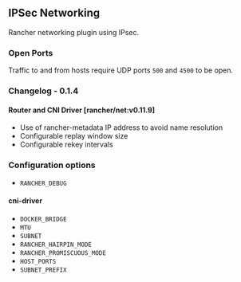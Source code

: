 ## IPSec Networking

Rancher networking plugin using IPsec.

### Open Ports

Traffic to and from hosts require UDP ports `500` and `4500` to be open.

### Changelog - 0.1.4

#### Router and CNI Driver [rancher/net:v0.11.9]
* Use of rancher-metadata IP address to avoid name resolution
* Configurable replay window size
* Configurable rekey intervals

### Configuration options
* `RANCHER_DEBUG`

#### cni-driver

* `DOCKER_BRIDGE`
* `MTU`
* `SUBNET`
* `RANCHER_HAIRPIN_MODE`
* `RANCHER_PROMISCUOUS_MODE`
* `HOST_PORTS`
* `SUBNET_PREFIX`
